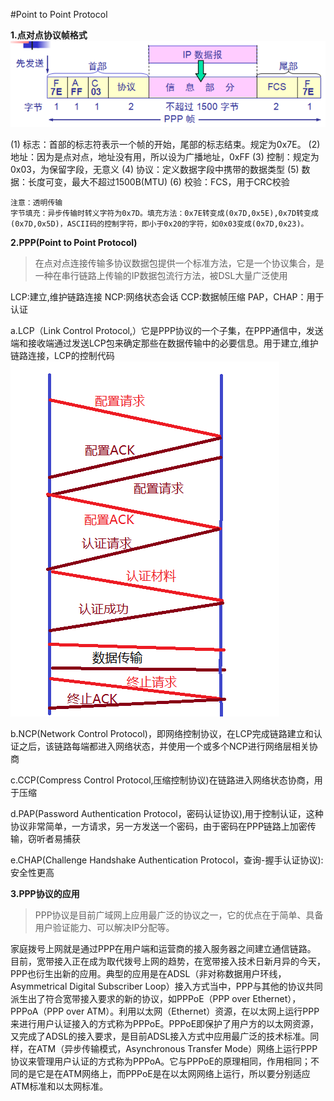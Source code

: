 #Point to Point Protocol


**1.点对点协议帧格式**
![](../images/35.png)

(1) 标志：首部的标志符表示一个帧的开始，尾部的标志结束。规定为0x7E。
(2) 地址：因为是点对点，地址没有用，所以设为广播地址，0xFF
(3) 控制：规定为0x03，为保留字段，无意义
(4) 协议：定义数据字段中携带的数据类型
(5) 数据：长度可变，最大不超过1500B(MTU)
(6) 校验：FCS，用于CRC校验

	注意：透明传输
	字节填充：异步传输时转义字符为0x7D。填充方法：0x7E转变成(0x7D,0x5E),0x7D转变成(0x7D,0x5D)，ASCII码的控制字符，即小于0x20的字符，如0x03变成(0x7D,0x23)。

**2.PPP(Point to Point Protocol)**

>在点对点连接传输多协议数据包提供一个标准方法，它是一个协议集合，是一种在串行链路上传输的IP数据包流行方法，被DSL大量广泛使用

LCP:建立,维护链路连接
NCP:网络状态会话
CCP:数据帧压缩
PAP，CHAP：用于认证

a.LCP（Link Control Protocol,）它是PPP协议的一个子集，在PPP通信中，发送端和接收端通过发送LCP包来确定那些在数据传输中的必要信息。用于建立,维护链路连接，LCP的控制代码
![](../images/36.png)

b.NCP(Network Control Protocol)，即网络控制协议，在LCP完成链路建立和认证之后，该链路每端都进入网络状态，并使用一个或多个NCP进行网络层相关协商

c.CCP(Compress Control Protocol,压缩控制协议)在链路进入网络状态协商，用于压缩

d.PAP(Password Authentication Protocol，密码认证协议),用于控制认证，这种协议非常简单，一方请求，另一方发送一个密码，由于密码在PPP链路上加密传输，窃听者易捕获

e.CHAP(Challenge Handshake Authentication Protocol，查询-握手认证协议):安全性更高

**3.PPP协议的应用**

>PPP协议是目前广域网上应用最广泛的协议之一，它的优点在于简单、具备用户验证能力、可以解决IP分配等。

家庭拨号上网就是通过PPP在用户端和运营商的接入服务器之间建立通信链路。 目前，宽带接入正在成为取代拨号上网的趋势，在宽带接入技术日新月异的今天，PPP也衍生出新的应用。典型的应用是在ADSL（非对称数据用户环线，Asymmetrical Digital Subscriber Loop）接入方式当中，PPP与其他的协议共同派生出了符合宽带接入要求的新的协议，如PPPoE（PPP over Ethernet），PPPoA（PPP over ATM）。利用以太网（Ethernet）资源，在以太网上运行PPP来进行用户认证接入的方式称为PPPoE。PPPoE即保护了用户方的以太网资源，又完成了ADSL的接入要求，是目前ADSL接入方式中应用最广泛的技术标准。同样，在ATM（异步传输模式，Asynchronous Transfer Mode）网络上运行PPP协议来管理用户认证的方式称为PPPoA。它与PPPoE的原理相同，作用相同；不同的是它是在ATM网络上，而PPPoE是在以太网网络上运行，所以要分别适应ATM标准和以太网标准。